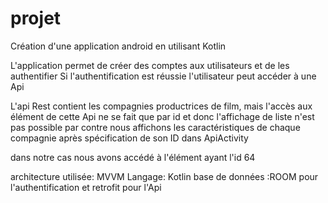 # projet


Création d'une application android en utilisant Kotlin

L'application permet de créer des comptes aux utilisateurs et de les authentifier
Si l'authentification est réussie l'utilisateur peut accéder à une Api 

L'api Rest contient les compagnies productrices de film, mais l'accès aux élément de cette Api ne se fait que par id et donc l'affichage de liste n'est pas possible
par contre nous affichons les caractéristiques de chaque compagnie après spécification de son ID dans ApiActivity


dans notre cas nous avons accédé à l'élément ayant l'id 64



architecture utilisée: MVVM
Langage: Kotlin
base de données :ROOM pour l'authentification et retrofit pour l'Api

